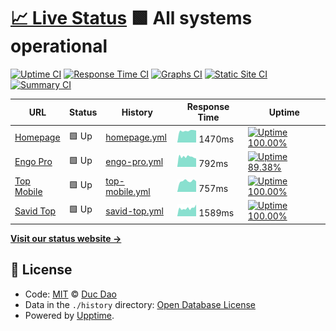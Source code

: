 # [📈 Live Status](https://dhduc.github.io/uptime) <!--live status--> **🟩 All systems operational**

[![Uptime CI](https://github.com/koj-co/upptime/workflows/Uptime%20CI/badge.svg)](https://github.com/koj-co/upptime/actions?query=workflow%3A%22Uptime+CI%22)
[![Response Time CI](https://github.com/koj-co/upptime/workflows/Response%20Time%20CI/badge.svg)](https://github.com/koj-co/upptime/actions?query=workflow%3A%22Response+Time+CI%22)
[![Graphs CI](https://github.com/koj-co/upptime/workflows/Graphs%20CI/badge.svg)](https://github.com/koj-co/upptime/actions?query=workflow%3A%22Graphs+CI%22)
[![Static Site CI](https://github.com/koj-co/upptime/workflows/Static%20Site%20CI/badge.svg)](https://github.com/koj-co/upptime/actions?query=workflow%3A%22Static+Site+CI%22)
[![Summary CI](https://github.com/koj-co/upptime/workflows/Summary%20CI/badge.svg)](https://github.com/koj-co/upptime/actions?query=workflow%3A%22Summary+CI%22)

<!--start: status pages-->
<!-- This summary is generated by Upptime (https://github.com/upptime/upptime) -->
<!-- Do not edit this manually, your changes will be overwritten -->

| URL                                  | Status | History                                                                                 | Response Time                                                                   | Uptime                                                                                                                                                                                              |
| ------------------------------------ | ------ | --------------------------------------------------------------------------------------- | ------------------------------------------------------------------------------- | --------------------------------------------------------------------------------------------------------------------------------------------------------------------------------------------------- |
| [Homepage](https://ducdh.com)        | 🟩 Up  | [homepage.yml](https://github.com/dhduc/uptime/commits/master/history/homepage.yml)     | <img alt="Response time graph" src="./graphs/homepage.png" height="20"> 1470ms  | [![Uptime 100.00%](https://img.shields.io/endpoint?url=https%3A%2F%2Fraw.githubusercontent.com%2Fdhduc%2Fuptime%2Fmaster%2Fapi%2Fhomepage%2Fuptime.json)](https://up.engo.pro/history/homepage)     |
| [Engo Pro](http://engo.pro)          | 🟩 Up  | [engo-pro.yml](https://github.com/dhduc/uptime/commits/master/history/engo-pro.yml)     | <img alt="Response time graph" src="./graphs/engo-pro.png" height="20"> 792ms   | [![Uptime 89.38%](https://img.shields.io/endpoint?url=https%3A%2F%2Fraw.githubusercontent.com%2Fdhduc%2Fuptime%2Fmaster%2Fapi%2Fengo-pro%2Fuptime.json)](https://up.engo.pro/history/engo-pro)      |
| [Top Mobile](https://topmobile.site) | 🟩 Up  | [top-mobile.yml](https://github.com/dhduc/uptime/commits/master/history/top-mobile.yml) | <img alt="Response time graph" src="./graphs/top-mobile.png" height="20"> 757ms | [![Uptime 100.00%](https://img.shields.io/endpoint?url=https%3A%2F%2Fraw.githubusercontent.com%2Fdhduc%2Fuptime%2Fmaster%2Fapi%2Ftop-mobile%2Fuptime.json)](https://up.engo.pro/history/top-mobile) |
| [Savid Top](https://savid.top)       | 🟩 Up  | [savid-top.yml](https://github.com/dhduc/uptime/commits/master/history/savid-top.yml)   | <img alt="Response time graph" src="./graphs/savid-top.png" height="20"> 1589ms | [![Uptime 100.00%](https://img.shields.io/endpoint?url=https%3A%2F%2Fraw.githubusercontent.com%2Fdhduc%2Fuptime%2Fmaster%2Fapi%2Fsavid-top%2Fuptime.json)](https://up.engo.pro/history/savid-top)   |

<!--end: status pages-->

[**Visit our status website →**](https://dhduc.github.io/uptime)

## 📄 License

- Code: [MIT](./LICENSE) © [Duc Dao](https://ducdh.com)
- Data in the `./history` directory: [Open Database License](https://opendatacommons.org/licenses/odbl/1-0/)
- Powered by [Upptime](https://github.com/upptime/upptime).
